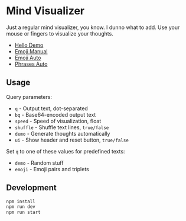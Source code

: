 # Mind Visualizer

Just a regular mind visualizer, you know. I dunno what to add.
Use your mouse or fingers to visualize your thoughts.

- [Hello Demo](https://vemel.github.io/mindvisualizer/?q=hello)
- [Emoji Manual](https://vemel.github.io/mindvisualizer/?q=emoji)
- [Emoji Auto](https://vemel.github.io/mindvisualizer/?q=emoji&demo=true&ui=false)
- [Phrases Auto](https://vemel.github.io/mindvisualizer/?q=demo&demo=true&ui=false)

## Usage

Query parameters:

- `q` - Output text, dot-separated
- `bq` - Base64-encoded output text
- `speed` - Speed of visualization, float
- `shuffle` - Shuffle text lines, `true/false`
- `demo` - Generate thoughts automatically
- `ui` - Show header and reset button, `true/false`

Set `q` to one of these values for predefined texts:

- `demo` - Random stuff
- `emoji` - Emoji pairs and triplets

## Development

```bash
npm install
npm run dev
npm run start
```
